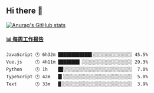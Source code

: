 ## Hi there 👋

[![Anurag's GitHub stats](https://github-readme-stats-orilights.vercel.app/api?username=orilights)](https://github.com/anuraghazra/github-readme-stats)

<!--
**OriLight152/OriLight152** is a ✨ _special_ ✨ repository because its `README.md` (this file) appears on your GitHub profile.

Here are some ideas to get you started:

- 🔭 I’m currently working on ...
- 🌱 I’m currently learning ...
- 👯 I’m looking to collaborate on ...
- 🤔 I’m looking for help with ...
- 💬 Ask me about ...
- 📫 How to reach me: ...
- 😄 Pronouns: ...
- ⚡ Fun fact: ...
-->

<!-- waka-box start -->
#### <a href="https://gist.github.com/92c8d5b388768c10efcba86e82b7c4fb" target="_blank">📊 每周工作报告</a>
```text
JavaScript 🕓 6h32m ████████████▊░░░░░░░░░░░░░░░ 45.5%
Vue.js     🕓 4h11m ████████▏░░░░░░░░░░░░░░░░░░░ 29.3%
Python     🕓 1h    █▉░░░░░░░░░░░░░░░░░░░░░░░░░░  7.0%
TypeScript 🕓 42m   █▍░░░░░░░░░░░░░░░░░░░░░░░░░░  5.0%
Text       🕓 33m   █░░░░░░░░░░░░░░░░░░░░░░░░░░░  3.9%
```
<!-- Powered by https://github.com/journey-ad/waka-box-go . -->
<!-- waka-box end -->
